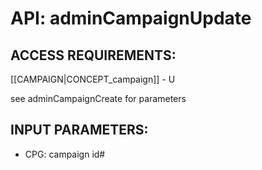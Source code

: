 # API: adminCampaignUpdate


## ACCESS REQUIREMENTS: ##
[[CAMPAIGN|CONCEPT_campaign]] - U


see adminCampaignCreate for parameters

## INPUT PARAMETERS: ##
  * CPG: campaign id#
